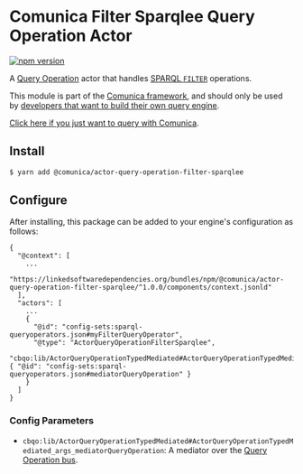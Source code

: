 # Comunica Filter Sparqlee Query Operation Actor

[![npm version](https://badge.fury.io/js/%40comunica%2Factor-query-operation-filter-sparqlee.svg)](https://www.npmjs.com/package/@comunica/actor-query-operation-filter-sparqlee)

A [Query Operation](https://github.com/comunica/comunica/tree/master/packages/bus-query-operation) actor that handles [SPARQL `FILTER`](https://www.w3.org/TR/sparql11-query/#evaluation) operations.

This module is part of the [Comunica framework](https://github.com/comunica/comunica),
and should only be used by [developers that want to build their own query engine](https://comunica.dev/docs/modify/).

[Click here if you just want to query with Comunica](https://comunica.dev/docs/query/).

## Install

```bash
$ yarn add @comunica/actor-query-operation-filter-sparqlee
```

## Configure

After installing, this package can be added to your engine's configuration as follows:
```text
{
  "@context": [
    ...
    "https://linkedsoftwaredependencies.org/bundles/npm/@comunica/actor-query-operation-filter-sparqlee/^1.0.0/components/context.jsonld"  
  ],
  "actors": [
    ...
    {
      "@id": "config-sets:sparql-queryoperators.json#myFilterQueryOperator",
      "@type": "ActorQueryOperationFilterSparqlee",
      "cbqo:lib/ActorQueryOperationTypedMediated#ActorQueryOperationTypedMediated_args_mediatorQueryOperation": { "@id": "config-sets:sparql-queryoperators.json#mediatorQueryOperation" }
    }
  ]
}
```

### Config Parameters

* `cbqo:lib/ActorQueryOperationTypedMediated#ActorQueryOperationTypedMediated_args_mediatorQueryOperation`: A mediator over the [Query Operation bus](https://github.com/comunica/comunica/tree/master/packages/bus-query-operation).
